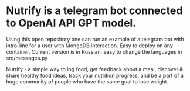 # Nutrify is a telegram bot connected to OpenAI API GPT model. 
Using this open repository one can run an example of a telegram bot with intro-line for a user with MongoDB interaction. Easy to deploy on any container. Current version is in Russian, easy to change the languages in src/messages.py

Nutrify - a simple way to log food, get feedback about a meal, discover & share healthy food ideas, track your nutrition progress, and be a part of a huge community of people who have the same goal to lose weight. 
